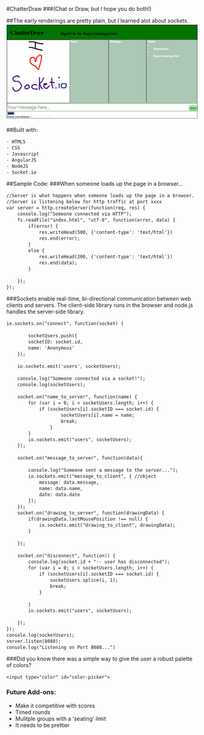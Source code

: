 #ChatterDraw
###(Chat or Draw, but I hope you do both!)

##The early renderings are pretty plain, but I learned alot about sockets.
![Screenshot](screenShot.png "ChatterDraw screenshot")

##Built with:
```
- HTML5
- CSS
- Javascript
- AngularJS
- NodeJS
- Socket.io
```
##Sample Code:
###When someone loads up the page in a browser...
```
//Server is what happens when someone loads up the page in a browser.
//Server is listening below for http traffic at port xxxx
var server = http.createServer(function(req, res) {
	console.log("Someone connected via HTTP");
	fs.readFile("index.html", "utf-8", function(error, data) {
		if(error) {
			res.writeHead(500, {'content-type': 'text/html'})
			res.end(error);
		}
		else {
			res.writeHead(200, {'content-type': 'text/html'})
			res.end(data);
		}
		
	});
});
```
###Sockets enable real-time, bi-directional communication between web clients and servers. The client-side library runs in the browser and node.js handles the server-side library.
```
io.sockets.on("connect", function(socket) {

		socketUsers.push({
		socketID: socket.id,
		name: 'Anonymous'
	});

	io.sockets.emit('users', socketUsers);

	console.log("Someone connected via a socket!");
	console.log(socketUsers);

	socket.on("name_to_server", function(name) {
		for (var i = 0; i < socketUsers.length; i++) {
			if (socketUsers[i].socketID === socket.id) {
					socketUsers[i].name = name;
					break;
				}
		}
		io.sockets.emit("users", socketUsers);
	});

	socket.on("message_to_server", function(data){

		console.log("Someone sent a message to the server...");
		io.sockets.emit("message_to_client", { //object
			message: data.message,
			name: data.name,
			date: data.date
		});
	});
	socket.on("drawing_to_server", function(drawingData) {
		if(drawingData.lastMousePosition !== null) {
			io.sockets.emit("drawing_to_client", drawingData);
		}
		
	});

	socket.on("disconnect", function() {
		console.log(socket.id + "-- user has disconnected");
		for (var i = 0; i < socketUsers.length; i++) {
			if (socketUsers[i].socketID === socket.id) {
				socketUsers.splice(i, 1);
				break;
			}
			
		}
		io.sockets.emit("users", socketUsers);
		
	});
});
console.log(socketUsers);
server.listen(8080); 
console.log("Listening on Port 8080...")
```
###Did you know there was a simple way to give the user a robust palette of colors?
```
<input type="color" id="color-picker">
```
### Future Add-ons:
* Make it competitive with scores
* Timed rounds
* Mulitple groups with a 'seating' limit
* It needs to be prettier
